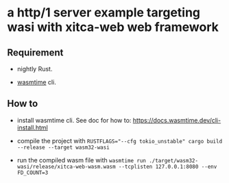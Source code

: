 # a http/1 server example targeting wasi with xitca-web web framework

## Requirement

- nightly Rust.

- [wasmtime](https://docs.wasmtime.dev/) cli.

## How to

- install wasmtime cli. See doc for how to: <https://docs.wasmtime.dev/cli-install.html>

- compile the project with `RUSTFLAGS="--cfg tokio_unstable" cargo build --release --target wasm32-wasi`

- run the compiled wasm file with `wasmtime run ./target/wasm32-wasi/release/xitca-web-wasm.wasm --tcplisten 127.0.0.1:8080 --env FD_COUNT=3`

